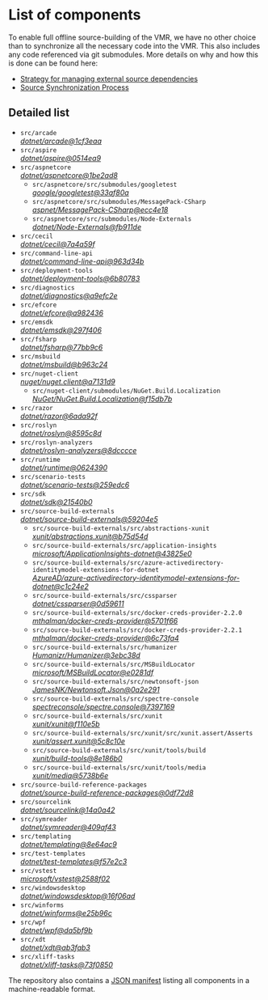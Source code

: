 ﻿# List of components

To enable full offline source-building of the VMR, we have no other choice than to synchronize all the necessary code into the VMR. This also includes any code referenced via git submodules. More details on why and how this is done can be found here:
- [Strategy for managing external source dependencies](src/arcade/Documentation/UnifiedBuild/VMR-Strategy-For-External-Source.md)
- [Source Synchronization Process](src/arcade/Documentation/UnifiedBuild/VMR-Design-And-Operation.md#source-synchronization-process)

## Detailed list

<!-- component list beginning -->
- `src/arcade`  
*[dotnet/arcade@1cf3eaa](https://github.com/dotnet/arcade/tree/1cf3eaa1f6ada43ab988145a3f3efddb1ffa3b10)*
- `src/aspire`  
*[dotnet/aspire@0514ea9](https://github.com/dotnet/aspire/tree/0514ea9e12ece4dd764824ce925ae0eae6fcbd86)*
- `src/aspnetcore`  
*[dotnet/aspnetcore@1be2ad8](https://github.com/dotnet/aspnetcore/tree/1be2ad87ffe9cac0697eeaebc06f74a86a86a0f1)*
    - `src/aspnetcore/src/submodules/googletest`  
    *[google/googletest@33af80a](https://github.com/google/googletest/tree/33af80a883ddc33d9c0fac0a5b4578301efb18de)*
    - `src/aspnetcore/src/submodules/MessagePack-CSharp`  
    *[aspnet/MessagePack-CSharp@ecc4e18](https://github.com/aspnet/MessagePack-CSharp/tree/ecc4e18ad7a0c7db51cd7e3d2997a291ed01444d)*
    - `src/aspnetcore/src/submodules/Node-Externals`  
    *[dotnet/Node-Externals@fb911de](https://github.com/dotnet/Node-Externals/tree/fb911deddbaf7367146718374a403d393571f18a)*
- `src/cecil`  
*[dotnet/cecil@7a4a59f](https://github.com/dotnet/cecil/tree/7a4a59f9f66baf6711a6ce2de01d3b2c62ed72d8)*
- `src/command-line-api`  
*[dotnet/command-line-api@963d34b](https://github.com/dotnet/command-line-api/tree/963d34b1fb712c673bfb198133d7e988182c9ef4)*
- `src/deployment-tools`  
*[dotnet/deployment-tools@6b80783](https://github.com/dotnet/deployment-tools/tree/6b80783f6743ee9f18940eb6acb7135e5c111d4b)*
- `src/diagnostics`  
*[dotnet/diagnostics@a9efc2e](https://github.com/dotnet/diagnostics/tree/a9efc2e9a04c86be5f66995522f63679ced519c7)*
- `src/efcore`  
*[dotnet/efcore@a982436](https://github.com/dotnet/efcore/tree/a982436676f5b9532bbce02003a803c2de5e13e2)*
- `src/emsdk`  
*[dotnet/emsdk@297f406](https://github.com/dotnet/emsdk/tree/297f406779e4852950496acecff0b522fa8e6441)*
- `src/fsharp`  
*[dotnet/fsharp@77bb9c6](https://github.com/dotnet/fsharp/tree/77bb9c63cd7a6c21f8a0e40478a80babb476eea8)*
- `src/msbuild`  
*[dotnet/msbuild@b963c24](https://github.com/dotnet/msbuild/tree/b963c24ef3657479f662347a4b1dbf8185042966)*
- `src/nuget-client`  
*[nuget/nuget.client@a7131d9](https://github.com/nuget/nuget.client/tree/a7131d98a28b0be1d21a125b5660fc8782c27ace)*
    - `src/nuget-client/submodules/NuGet.Build.Localization`  
    *[NuGet/NuGet.Build.Localization@f15db7b](https://github.com/NuGet/NuGet.Build.Localization/tree/f15db7b7c6f5affbea268632ef8333d2687c8031)*
- `src/razor`  
*[dotnet/razor@6ada92f](https://github.com/dotnet/razor/tree/6ada92f5fc25f916afccc41d3dce2c618d9fcd11)*
- `src/roslyn`  
*[dotnet/roslyn@8595c8d](https://github.com/dotnet/roslyn/tree/8595c8d30a4546cf662dba9ae475b4a2c50fb922)*
- `src/roslyn-analyzers`  
*[dotnet/roslyn-analyzers@8dcccce](https://github.com/dotnet/roslyn-analyzers/tree/8dccccec1ce3bd2fb532ec77d7e092ab9d684db7)*
- `src/runtime`  
*[dotnet/runtime@0624390](https://github.com/dotnet/runtime/tree/062439076e1fc244a9dd243ba2a8ad7c5330f1f1)*
- `src/scenario-tests`  
*[dotnet/scenario-tests@259edc6](https://github.com/dotnet/scenario-tests/tree/259edc6efe049ed49f9e37890be702a886ba5ed8)*
- `src/sdk`  
*[dotnet/sdk@21540b0](https://github.com/dotnet/sdk/tree/21540b065f91c2bfe06259b589de2306f98a0990)*
- `src/source-build-externals`  
*[dotnet/source-build-externals@59204e5](https://github.com/dotnet/source-build-externals/tree/59204e5b14e6e197b3c942f992f6e3ec9196e50b)*
    - `src/source-build-externals/src/abstractions-xunit`  
    *[xunit/abstractions.xunit@b75d54d](https://github.com/xunit/abstractions.xunit/tree/b75d54d73b141709f805c2001b16f3dd4d71539d)*
    - `src/source-build-externals/src/application-insights`  
    *[microsoft/ApplicationInsights-dotnet@43825e0](https://github.com/microsoft/ApplicationInsights-dotnet/tree/43825e06a22cdfb702fc199a7ba99a7d541d48c6)*
    - `src/source-build-externals/src/azure-activedirectory-identitymodel-extensions-for-dotnet`  
    *[AzureAD/azure-activedirectory-identitymodel-extensions-for-dotnet@c1c24e2](https://github.com/AzureAD/azure-activedirectory-identitymodel-extensions-for-dotnet/tree/c1c24e29d5eeac2a2cd53fe0b5656924bdb69e3d)*
    - `src/source-build-externals/src/cssparser`  
    *[dotnet/cssparser@0d59611](https://github.com/dotnet/cssparser/tree/0d59611784841735a7778a67aa6e9d8d000c861f)*
    - `src/source-build-externals/src/docker-creds-provider-2.2.0`  
    *[mthalman/docker-creds-provider@5701f66](https://github.com/mthalman/docker-creds-provider/tree/5701f6667c1fbd805684857baaa860383bbdfed7)*
    - `src/source-build-externals/src/docker-creds-provider-2.2.1`  
    *[mthalman/docker-creds-provider@6c73fa4](https://github.com/mthalman/docker-creds-provider/tree/6c73fa4784795ae07f49305a057abf5c473d2adb)*
    - `src/source-build-externals/src/humanizer`  
    *[Humanizr/Humanizer@3ebc38d](https://github.com/Humanizr/Humanizer/tree/3ebc38de585fc641a04b0e78ed69468453b0f8a1)*
    - `src/source-build-externals/src/MSBuildLocator`  
    *[microsoft/MSBuildLocator@e0281df](https://github.com/microsoft/MSBuildLocator/tree/e0281df33274ac3c3e22acc9b07dcb4b31d57dc0)*
    - `src/source-build-externals/src/newtonsoft-json`  
    *[JamesNK/Newtonsoft.Json@0a2e291](https://github.com/JamesNK/Newtonsoft.Json/tree/0a2e291c0d9c0c7675d445703e51750363a549ef)*
    - `src/source-build-externals/src/spectre-console`  
    *[spectreconsole/spectre.console@7397169](https://github.com/spectreconsole/spectre.console/tree/7397169a2757dc3657598bdea4ac222c0f283425)*
    - `src/source-build-externals/src/xunit`  
    *[xunit/xunit@f110e5b](https://github.com/xunit/xunit/tree/f110e5bee5dfd4c08339587c9c3df9292fcb597c)*
    - `src/source-build-externals/src/xunit/src/xunit.assert/Asserts`  
    *[xunit/assert.xunit@5c8c10e](https://github.com/xunit/assert.xunit/tree/5c8c10e085eb42f39f2fe0b40c94bf56649eb0a4)*
    - `src/source-build-externals/src/xunit/tools/build`  
    *[xunit/build-tools@8e186b0](https://github.com/xunit/build-tools/tree/8e186b0f8e398796e75453f3f18952b06d29fdfd)*
    - `src/source-build-externals/src/xunit/tools/media`  
    *[xunit/media@5738b6e](https://github.com/xunit/media/tree/5738b6e86f08e0389c4392b939c20e3eca2d9822)*
- `src/source-build-reference-packages`  
*[dotnet/source-build-reference-packages@0df72d8](https://github.com/dotnet/source-build-reference-packages/tree/0df72d85186994facaefcb4eb832b8c8a8e5ae3d)*
- `src/sourcelink`  
*[dotnet/sourcelink@14a0a42](https://github.com/dotnet/sourcelink/tree/14a0a42ffb29b53fb9939f14da5a4be8c6c07e0b)*
- `src/symreader`  
*[dotnet/symreader@409af43](https://github.com/dotnet/symreader/tree/409af431ee684f9e07d34bbd4e51b9933345c1e1)*
- `src/templating`  
*[dotnet/templating@8e64ac9](https://github.com/dotnet/templating/tree/8e64ac99058ddbfd121ca5e13456906f17e94c38)*
- `src/test-templates`  
*[dotnet/test-templates@f57e2c3](https://github.com/dotnet/test-templates/tree/f57e2c3eb78ac1033d410fde85509100b7512730)*
- `src/vstest`  
*[microsoft/vstest@2588f02](https://github.com/microsoft/vstest/tree/2588f022c1c4a12e159e0ed07f5a5ea3f3c9eaa8)*
- `src/windowsdesktop`  
*[dotnet/windowsdesktop@16f06ad](https://github.com/dotnet/windowsdesktop/tree/16f06ada8eab6aa477e9fadef9cdc594a1cddfd0)*
- `src/winforms`  
*[dotnet/winforms@e25b96c](https://github.com/dotnet/winforms/tree/e25b96cc002440d9151d3ba02f36a97e5b3c6925)*
- `src/wpf`  
*[dotnet/wpf@da5bf9b](https://github.com/dotnet/wpf/tree/da5bf9b9dfb14d17e8a10a50838f1ad5b4c1063c)*
- `src/xdt`  
*[dotnet/xdt@ab3fab3](https://github.com/dotnet/xdt/tree/ab3fab3f13fe09c8eb14aafc7811bf33e6de5654)*
- `src/xliff-tasks`  
*[dotnet/xliff-tasks@73f0850](https://github.com/dotnet/xliff-tasks/tree/73f0850939d96131c28cf6ea6ee5aacb4da0083a)*
<!-- component list end -->

The repository also contains a [JSON manifest](https://github.com/dotnet/dotnet/blob/main/src/source-manifest.json) listing all components in a machine-readable format.
